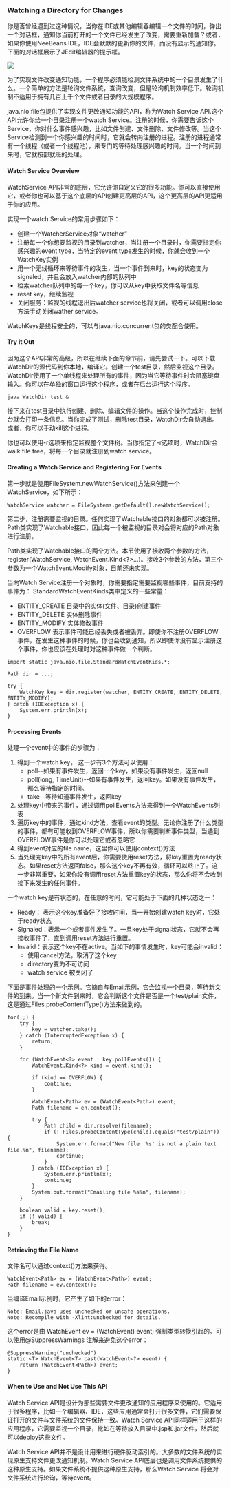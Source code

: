 ### Watching a Directory for Changes

你是否曾经遇到过这种情况，当你在IDE或其他编辑器编辑一个文件的时间，弹出一个对话框，通知你当前打开的一个文件已经发生了改变，需要重新加载？或者，如果你使用NeeBeans IDE，IDE会默默的更新你的文件，而没有显示的通知你。下面的对话框展示了JEdit编辑器的提示框。

![](io-jEditDialog.png)


为了实现文件改变通知功能，一个程序必须能检测文件系统中的一个目录发生了什么。一个简单的方法是轮询文件系统，查询改变，但是轮询机制效率低下。轮询机制不适用于拥有几百上千个文件或者目录的大规模程序。


java.nio.file包提供了实现文件更改通知功能的API，称为Watch Service API.这个API允许你给一个目录注册一个watch Service。注册的时候，你需要告诉这个Service，你对什么事件感兴趣，比如文件创建、文件删除、文件修改等。当这个Service检测到一个你感兴趣的时间时，它就会转向注册的进程。注册的进程通常有一个线程（或者一个线程池），来专门的等待处理感兴趣的时间。当一个时间到来时，它就按部就班的处理。


#### Watch Service Overview

WatchService API非常的底层，它允许你自定义它的很多功能。你可以直接使用它，或者你也可以基于这个底层的API创建更高层的API，这个更高层的API更适用于你的应用。


实现一个watch Service的常用步骤如下：

* 创建一个WatcherService对象“watcher”
* 注册每一个你想要监视的目录到watcher，当注册一个目录时，你需要指定你感兴趣的event type，当特定的event type发生的时候，你就会收到一个WatchKey实例
* 用一个无线循环来等待事件的发生，当一个事件到来时，key的状态变为signaled，并且会放入watcher内部的队列中
* 检索watcher队列中的每一个key，你可以从key中获取文件名等信息
* reset key，继续监视
* 关闭服务：监视的线程退出后watcher service也将关闭，或者可以调用close方法手动关闭wather service。


WatchKeys是线程安全的，可以与java.nio.concurrent包的类配合使用。


#### Try it Out

因为这个API非常的高级，所以在继续下面的章节前，请先尝试一下。可以下载WatchDir的源代码到你本地，编译它。创建一个test目录，然后监视这个目录。WatchDir使用了一个单线程来处理所有的事件，因为当它等待事件时会阻塞键盘输入。你可以在单独的窗口运行这个程序，或者在后台运行这个程序。

```
java WatchDir test &

```

接下来在test目录中执行创建、删除、编辑文件的操作。当这个操作完成时，控制台就会打印一条信息。当你完成了测试，删除test目录，WatchDir会自动退出。或者，你可以手动kill这个进程。


你也可以使用-r选项来指定监视整个文件树。当你指定了-r选项时，WatchDir会walk file tree，将每一个目录就注册到watch service。


#### Creating a Watch Service and Registering For Events


第一步就是使用FileSystem.newWatchService()方法来创建一个WatchService，如下所示：

```
WatchService watcher = FileSystems.getDefault().newWatchService();

```

第二步，注册需要监视的目录。任何实现了Watchable接口的对象都可以被注册。Path类实现了Watchable接口，因此每一个被监视的目录对会将对应的Path对象进行注册。


Path类实现了Watchable接口的两个方法。本节使用了接收两个参数的方法，register(WatchService, WatchEvent.Kind<?>...)。接收3个参数的方法，第三个参数为一个WatchEvent.Modify对象，目前还未实现。


当向Watch Service注册一个对象时，你需要指定需要监视哪些事件，目前支持的事件为： StandardWatchEventKinds类中定义的一些常量：

* 	ENTITY_CREATE  目录中的实体(文件、目录)创建事件
* 	ENTITY_DELETE  实体删除事件
* 	ENTITY_MODIFY  实体修改事件
* 	OVERFLOW 表示事件可能已经丢失或者被丢弃。即使你不注册OVERFLOW事件，在发生这种事件的时候，你也会收到通知，所以即使你没有显示注册这个事件，你也应该在处理时对这种事件做一个判断。


```
import static java.nio.file.StandardWatchEventKids.*;

Path dir = ...;

try {
	WatchKey key = dir.register(watcher, ENTITY_CREATE, ENTITY_DELETE, ENTITY_MODIFY);
} catch (IOException x) {
	System.err.println(x);
}

```

#### Processing Events


处理一个event中的事件的步骤为：

1. 得到一个watch key， 这一步有3个方法可以使用：
	* poll--如果有事件发生，返回一个key，如果没有事件发生，返回null
	* poll(long, TimeUnit)--如果有事件发生，返回key。如果没有事件发生，那么等待指定的时间。
	* take--等待知道事件发生，返回key
2. 处理key中带来的事件，通过调用pollEvents方法来得到一个WatchEvents列表
3. 遍历key中的事件，通过kind方法，查看event的类型。无论你注册了什么类型的事件，都有可能收到OVERFLOW事件，所以你需要判断事件类型，当遇到OVERFLOW事件是你可以处理它或者忽略它
4. 得到event对应的file name，这里你可以使用context()方法
5. 当处理完key中的所有event后，你需要使用reset方法，将key重置为ready状态。如果reset方法返回false，那么这个key不再有效，循环可以终止了。这一步非常重要，如果你没有调用reset方法重置key的状态，那么你将不会收到接下来发生的任何事件。


一个watch key是有状态的，在任意的时间，它可能处于下面的几种状态之一：

* Ready： 表示这个key准备好了接收时间，当一开始创建watch key时，它处于ready状态
* Signaled：表示一个或者事件发生了。一旦key处于signal状态，它就不会再接收事件了，直到调用reset方法进行重置。
* Invalid：表示这个key不在active。当如下的事情发生时，key可能会invalid：
	* 使用cancel方法，取消了这个key
	* directory变为不可访问
	* watch service 被关闭了
	
	
下面是事件处理的一个示例。它摘自与Email示例，它会监视一个目录，等待新文件的到来。当一个新文件到来时，它会判断这个文件是否是一个test/plain文件，这是通过Files.probeContentType()方法来做到的。


```
for(;;) {
	try {
		key = watcher.take();
	} catch (InterruptedException x) {
		return;
	}
	
	for (WatchEvent<?> event : key.pollEvents()) {
		WatchEvent.Kind<?> kind = event.kind();
		
		if (kind == OVERFLOW) {
			continue;
		}
		
		WatchEvent<Path> ev = (WatchEvent<Path>) event;
		Path filename = en.context();
		
		try {
			Path child = dir.resolve(filename);
			if (! Files.probeContentType(child).equals("test/plain")) {
				System.err.format("New file '%s' is not a plain text file.%n", filename);
				continue;
			}
		} catch (IOException x) {
			System.err.println(x);
			continue;
		}
		System.out.format("Emailing file %s%n", filename);
	}
	
	boolean valid = key.reset();
	if (! valid) {
		break;
	}
}

```


#### Retrieving the File Name

文件名可以通过context()方法来获得。

```
WatchEvent<Path> ev = (WatchEvent<Path>) event;
Path filename = ev.context();

```

当编译Email示例时，它产生了如下的error：

```
Note: Email.java uses unchecked or unsafe operations.
Note: Recompile with -Xlint:unchecked for details.

```


这个error是由 WatchEvent<Path> ev = (WatchEvent<Path>) event; 强制类型转换引起的。可以使用@SuppressWarnings 注解来避免这个error：

```
@SuppressWarning("unchecked")
static <T> WatchEvent<T> cast(WatchEvent<?> event) {
	return (WatchEvent<Path>) event;
}

```


#### When to Use and Not Use This API

Watch Service API是设计为那些需要文件更改通知的应用程序来使用的。它适用于很多程序，比如一个编辑器、IDE，这些应用通常会打开很多文件，它们需要保证打开的文件与文件系统的文件保持一致。Watch Service API同样适用于这样的应用程序，它需要监视一个目录，比如在等待放入目录中.jsp和.jar文件，然后就可以deploy这些文件。


Watch Service API并不是设计用来进行硬件驱动索引的。大多数的文件系统的实现原生支持文件更改通知机制。Watch Service API底层也是调用文件系统提供的这种原生支持。如果文件系统不提供这种原生支持，那么Watch Service 将会对文件系统进行轮询，等待event。































